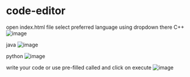 # code-editor
open index.html file
select preferred language using dropdown there
C++
![image](https://github.com/user-attachments/assets/b48ce799-bf1f-4183-ad17-21a7fc279153)

java
![image](https://github.com/user-attachments/assets/de9bb266-51d3-4878-848a-a19acf6bd999)

python
![image](https://github.com/user-attachments/assets/75f14638-05ba-4320-a994-551fd58371e9)


write your code or use pre-filled called and click on execute
![image](https://github.com/user-attachments/assets/4bb078ac-adbd-480c-b8ef-300553c54551)

